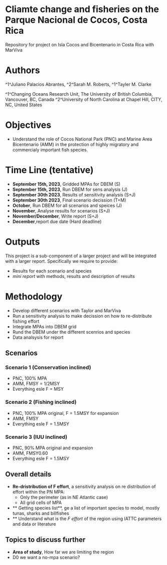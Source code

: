 # Cliamte change and fisheries on the Parque Nacional de Cocos, Costa Rica
Repository for project on Isla Cocos and Bicentenario in Costa Rica with MarViva

# Authors
^1^Juliano Palacios Abrantes, ^2^Sarah M. Roberts, ^1^Tayler M. Clarke

^1^Changing Oceans Research Unit, The University of British Columbia, Vancouver, BC, Canada
^2^University of North Carolina at Chapel Hill, CITY, NC, United States

# Objectives
- Understand the role of Cocos National Park (PNC) and Marine Area Bicentenario (AMM) in the protection of highly migratory and commercialy important fish species.

# Time Line (tentative)
- **September 15th, 2023**, Gridded MPAs for DBEM (S)
- **September 15th, 2023**, Run DBEM for sens analysis (J)
- **September 30th 2023**, Results of sensitivity analysis (S+J)
- **September 30th 2023**, Final scenario decission (T+M)
- **October**, Run DBEM for all scenarios and speices (J)
- **November**, Analyse results for scenarios (S+J)
- **November/December**, Write report (S+J)
- **December**,report due date (Hard deadline)

# Outputs
This project is a sub-component of a larger project and will be integrated with a larger report. Specifically we require to provide:
- Results for each scenario and species
- *mini report* with methods, results and description of results

# Methodology

- Develop different scenarios with Taylor and MarViva
- Run a sensitivity analysis to make decission on how to re-distribute fishing effort
- Integrate MPAs into DBEM grid
- Rund the DBEM under the different scenrios and species
- Data analsysis for report

## Scenarios

### Scenario 1 (Conservation inclined)
- PNC, 100% MPA
- AMM, FMSY = 1/2MSY
- Everything esle F = MSY

### Scenario 2 (Fishing inclined)
- PNC, 100% MPA original, F = 1.5MSY for expansion
- AMM, FMSY
- Everything esle F = 1.5MSY

### Scenario 3 (IUU inclined)

- PNC, 90% MPA original and expansion
- AMM, FMSY0.60
- Everything esle F = 1.5MSY

## Overall details

- **Re-dristribution of F effort**, a sensitivity analysis on re distribution of effort within the PN MPA:
  - Only the perimeter (as in NE Atlantic case)
  - All grid cells of MPA
- ** Getting species list**, ge a list of important species to model, mostly tunas, sharks and billfishes
- ** Understand what is the *F effort* of the region using IATTC parameters and data or literature

## Topics to discuss further
- **Area of study**, How far we are limiting the region
- D0 we want a no-mpa scenario? 
  
